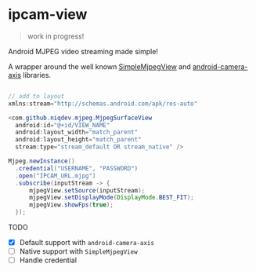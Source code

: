 # ipcam-view

> work in progress!

Android MJPEG video streaming made simple!

A wrapper around the well known [SimpleMjpegView](https://bitbucket.org/neuralassembly/simplemjpegview) and [android-camera-axis](https://code.google.com/archive/p/android-camera-axis/) libraries.

```java

// add to layout
xmlns:stream="http://schemas.android.com/apk/res-auto"

<com.github.niqdev.mjpeg.MjpegSurfaceView
  android:id="@+id/VIEW_NAME"
  android:layout_width="match_parent"
  android:layout_height="match_parent"
  stream:type="stream_default OR stream_native" />

Mjpeg.newInstance()
  .credential("USERNAME", "PASSWORD")
  .open("IPCAM_URL.mjpg")
  .subscribe(inputStream -> {
      mjpegView.setSource(inputStream);
      mjpegView.setDisplayMode(DisplayMode.BEST_FIT);
      mjpegView.showFps(true);
  });
```

TODO
- [x] Default support with `android-camera-axis`
- [ ] Native support with `SimpleMjpegView`
- [ ] Handle credential